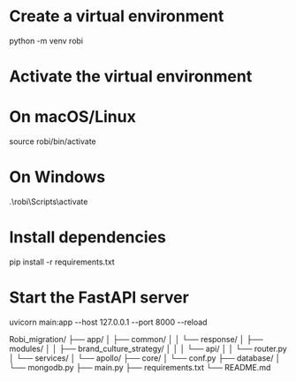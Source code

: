 # Create a virtual environment
python -m venv robi

# Activate the virtual environment
# On macOS/Linux
source robi/bin/activate
# On Windows
.\robi\Scripts\activate

# Install dependencies
pip install -r requirements.txt

# Start the FastAPI server
uvicorn main:app --host 127.0.0.1 --port 8000 --reload


Robi_migration/
├── app/
│   ├── common/
│   │   └── response/
│   ├── modules/
│   │   ├── brand_culture_strategy/
│   │   │   └── api/
│   │   └── router.py
│   └── services/
│       └── apollo/
├── core/
│   └── conf.py
├── database/
│   └── mongodb.py
├── main.py
├── requirements.txt
└── README.md